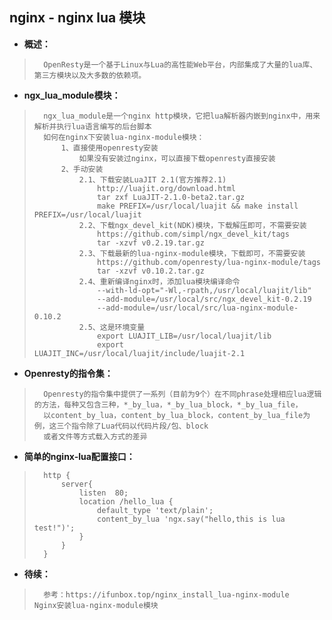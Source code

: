 ## nginx - nginx lua 模块
- **概述：**
>       OpenResty是一个基于Linux与Lua的高性能Web平台，内部集成了大量的lua库、第三方模块以及大多数的依赖项。
>
>
>
>

- **ngx_lua_module模块：**
>       ngx_lua_module是一个nginx http模块，它把lua解析器内嵌到nginx中，用来解析并执行lua语言编写的后台脚本
>       如何在nginx下安装lua-nginx-module模块：
>           1、直接使用openresty安装
>               如果没有安装过nginx，可以直接下载openresty直接安装
>           2、手动安装
>               2.1、下载安装LuaJIT 2.1(官方推荐2.1)
>                   http://luajit.org/download.html
>                   tar zxf LuaJIT-2.1.0-beta2.tar.gz
>                   make PREFIX=/usr/local/luajit && make install PREFIX=/usr/local/luajit
>               2.2、下载ngx_devel_kit(NDK)模块，下载解压即可，不需要安装
>                   https://github.com/simpl/ngx_devel_kit/tags
>                   tar -xzvf v0.2.19.tar.gz
>               2.3、下载最新的lua-nginx-module模块，下载即可，不需要安装
>                   https://github.com/openresty/lua-nginx-module/tags
>                   tar -xzvf v0.10.2.tar.gz
>               2.4、重新编译nginx时，添加lua模块编译命令
>                   --with-ld-opt="-Wl,-rpath,/usr/local/luajit/lib"
>                   --add-module=/usr/local/src/ngx_devel_kit-0.2.19
>                   --add-module=/usr/local/src/lua-nginx-module-0.10.2
>               2.5、这是环境变量
>                   export LUAJIT_LIB=/usr/local/luajit/lib
>                   export LUAJIT_INC=/usr/local/luajit/include/luajit-2.1
>

- **Openresty的指令集：**
>       Openresty的指令集中提供了一系列（目前为9个）在不同phrase处理相应lua逻辑的方法，每种又包含三种，*_by_lua，*_by_lua_block，*_by_lua_file，
>       以content_by_lua，content_by_lua_block，content_by_lua_file为例，这三个指令除了Lua代码以代码片段/包、block
>       或者文件等方式载入方式的差异
>
>

- **简单的nginx-lua配置接口：**
>       http {
>           server{
>               listen  80;
>               location /hello_lua {
>                   default_type 'text/plain';
>                   content_by_lua 'ngx.say("hello,this is lua test!")';
>               }
>           }
>       }
>
>
>
>
>
>

- **待续：**
>       参考：https://ifunbox.top/nginx_install_lua-nginx-module   Nginx安装lua-nginx-module模块
>
>
>
>
>
>
>
>
>
>
>
>
>
>
>
>
>
>
>
